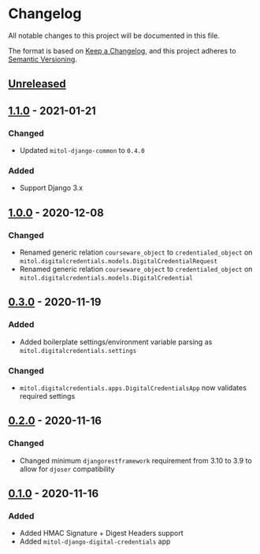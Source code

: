 # Changelog
All notable changes to this project will be documented in this file.

The format is based on [Keep a Changelog](https://keepachangelog.com/en/1.0.0/),
and this project adheres to [Semantic Versioning](https://semver.org/spec/v2.0.0.html).

## [Unreleased]

## [1.1.0] - 2021-01-21

### Changed
- Updated `mitol-django-common` to `0.4.0`

### Added
- Support Django 3.x

## [1.0.0] - 2020-12-08
### Changed
- Renamed generic relation `courseware_object` to `credentialed_object` on `mitol.digitalcredentials.models.DigitalCredentialRequest`
- Renamed generic relation `courseware_object` to `credentialed_object` on `mitol.digitalcredentials.models.DigitalCredential`

## [0.3.0] - 2020-11-19

### Added
- Added boilerplate settings/environment variable parsing as `mitol.digitalcredentials.settings`

### Changed
- `mitol.digitalcredentials.apps.DigitalCredentialsApp` now validates required settings

## [0.2.0] - 2020-11-16

### Changed
- Changed minimum `djangorestframework` requirement from 3.10 to 3.9 to allow for `djoser` compatibility

## [0.1.0] - 2020-11-16

### Added
- Added HMAC Signature + Digest Headers support
- Added `mitol-django-digital-credentials` app

[Unreleased]: https://github.com/mitodl/ol-django/compare/mitol-django-digital-credentials/v1.1.0...HEAD
[1.1.0]: https://github.com/mitodl/ol-django/compare/mitol-django-digital-credentials/v0.1.0...mitol-django-digital-credentials/v1.1.0
[1.0.0]: https://github.com/mitodl/ol-django/compare/mitol-django-digital-credentials/v0.1.0...mitol-django-digital-credentials/v1.0.0
[0.3.0]: https://github.com/mitodl/ol-django/compare/mitol-django-digital-credentials/v0.1.0...mitol-django-digital-credentials/v0.3.0
[0.2.0]: https://github.com/mitodl/ol-django/compare/mitol-django-digital-credentials/v0.1.0...mitol-django-digital-credentials/v0.2.0
[0.1.0]: https://github.com/mitodl/ol-django/compare/ffca0142e4bfea14881047d3af168bd4aa32f6fa...mitol-django-digital-credentials/v0.1.0
